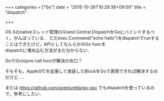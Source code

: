 +++
categories = ["Go"]
date = "2015-10-26T10:29:36+09:00"
title = "dispatch"

+++

OS Xのnativeスレッド管理のGrand Central DispatchをGoにバインドするべく，がんばっている． 
ただexec.Command("echo hello")をdispatchでrunすることはできたけど，APIとしてなんらかのGo funcを  
dispatchに埋め込む方法がまだ分からない．

Goでのclojure call funcが解決の糸口？

そもそも，AppleがCを拡張して実装したBlockをGoで表現できれば解決するのだけど．．．

または
https://github.com/aventurella/go-xpc
でもdispatchを使っているので，参考にしたい．

